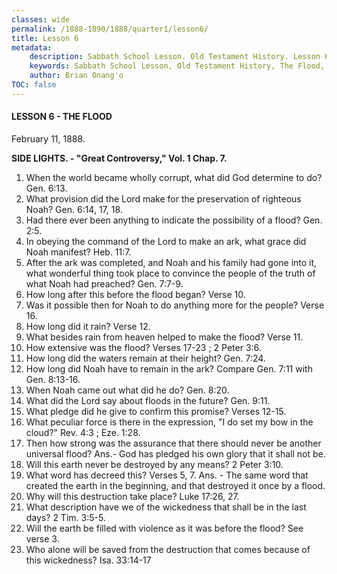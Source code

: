 ```yaml
---
classes: wide
permalink: /1888-1890/1888/quarter1/lesson6/
title: Lesson 6
metadata:
    description: Sabbath School Lesson. Old Testament History. Lesson 6. February 11, 1888. The Flood. 
    keywords: Sabbath School Lesson, Old Testament History, The Flood, Lesson 6. February 11, 1888.
    author: Brian Onang'o
TOC: false
---
```


#### LESSON 6 - THE FLOOD

February 11, 1888.

**SIDE LIGHTS. - "Great Controversy," Vol. 1 Chap. 7.**

1. When the world became wholly corrupt, what did God determine to do? Gen. 6:13.
2. What provision did the Lord make for the preservation of righteous Noah? Gen. 6:14, 17, 18.
3. Had there ever been anything to indicate the possibility of a flood? Gen. 2:5.
4. In obeying the command of the Lord to make an ark, what grace did Noah manifest? Heb. 11:7.
5. After the ark was completed, and Noah and his family had gone into it, what wonderful thing took place to convince the people of the truth of what Noah had preached? Gen. 7:7-9.
6. How long after this before the flood began? Verse 10.
7. Was it possible then for Noah to do anything more for the people? Verse 16.
8. How long did it rain? Verse 12.
9. What besides rain from heaven helped to make the flood? Verse 11.
10. How extensive was the flood? Verses 17-23 ; 2 Peter 3:6.
11. How long did the waters remain at their height? Gen. 7:24.
12. How long did Noah have to remain in the ark? Compare Gen. 7:11 with Gen. 8:13-16.
13. When Noah came out what did he do? Gen. 8:20.
14. What did the Lord say about floods in the future? Gen. 9:11.
15. What pledge did he give to confirm this promise? Verses 12-15.
16. What peculiar force is there in the expression, "I do set my bow in the cloud?" Rev. 4:3 ; Eze. 1:28.
17. Then how strong was the assurance that there should never be another universal flood? Ans.- God has pledged his own glory that it shall not be.
18. Will this earth never be destroyed by any means? 2 Peter 3:10.
19. What word has decreed this? Verses 5, 7. Ans. - The same word that created the earth in the beginning, and that destroyed it once by a flood.
20. Why will this destruction take place? Luke 17:26, 27.
21. What description have we of the wickedness that shall be in the last days? 2 Tim. 3:5-5.
22. Will the earth be filled with violence as it was before the flood? See verse 3.
23. Who alone will be saved from the destruction that comes because of this wickedness? Isa. 33:14-17
